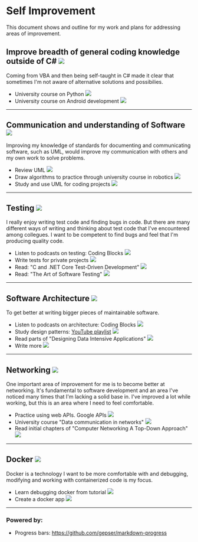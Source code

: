 
# Self Improvement

This document shows and outline for my work and plans for addressing areas of improvement.  


## Improve breadth of general coding knowledge outside of C#  ![](https://geps.dev/progress/75)  

Coming from VBA and then being self-taught in C# made it clear that sometimes I'm not aware of alternative solutions and possibilies.

- University course on Python ![](https://geps.dev/progress/100)
- University course on Android development ![](https://geps.dev/progress/50) 


***

## Communication and understanding of Software ![](https://geps.dev/progress/60)  

Improving my knowledge of standards for documenting and communicating software, such as UML, would improve my communication with others and my own work to solve problems.  

- Review UML ![](https://geps.dev/progress/100)  
- Draw algorithms to practice through university course in robotics ![](https://geps.dev/progress/100) 
- Study and use UML for coding projects ![](https://geps.dev/progress/60) 
  
***  
  
## Testing ![](https://geps.dev/progress/30)  

I really enjoy writing test code and finding bugs in code. But there are many different ways of writing and thinking about test code that I've encountered among collegues. I want to be competent to find bugs and feel that I'm producing quality code.  

- Listen to podcasts on testing: Coding Blocks ![](https://geps.dev/progress/100) 
- Write tests for private projects ![](https://geps.dev/progress/60) 
- Read: "C and .NET Core Test-Driven Development" ![](https://geps.dev/progress/20)  
- Read: "The Art of Software Testing" ![](https://geps.dev/progress/20)  

***

## Software Architecture ![](https://geps.dev/progress/30)

To get better at writing bigger pieces of maintainable software.  

- Listen to podcasts on architecture: Coding Blocks ![](https://geps.dev/progress/70)
- Study design patterns: [YouTube playlist](https://www.youtube.com/watch?v=v9ejT8FO-7I&list=PLrhzvIcii6GNjpARdnO4ueTUAVR9eMBpc&ab_channel=ChristopherOkhravi) ![](https://geps.dev/progress/50)  
- Read parts of "Designing Data Intensive Applications" ![](https://geps.dev/progress/10)
- Write more ![](https://geps.dev/progress/50)  

***

## Networking  ![](https://geps.dev/progress/10)

One important area of improvement for me is to become better at networking. It's fundamental to software development and an area I've noticed many times that I'm lacking a solid base in. I've improved a lot while working, but this is an area where I need to feel comfortable.

- Practice using web APIs. Google APIs ![](https://geps.dev/progress/100)  
- University course "Data communication in networks" ![](https://geps.dev/progress/10)
- Read initial chapters of "Computer Networking A Top-Down Approach" ![](https://geps.dev/progress/10)

***

## Docker ![](https://geps.dev/progress/40)  

Docker is a technology I want to be more comfortable with and debugging, modifying and working with containerized code is my focus.

- Learn debugging docker from tutorial ![](https://geps.dev/progress/100)  
- Create a docker app ![](https://geps.dev/progress/0)

***

### Powered by:

- Progress bars: https://github.com/gepser/markdown-progress  
